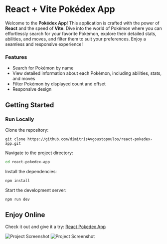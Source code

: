 # React + Vite Pokédex App

Welcome to the **Pokédex App**! This application is crafted with the power of **React** and the speed of **Vite**. Dive into the world of Pokémon where you can effortlessly search for your favorite Pokémon, explore their detailed stats, abilities, and moves, and filter them to suit your preferences. Enjoy a seamless and responsive experience!

### Features

- Search for Pokémon by name
- View detailed information about each Pokémon, including abilities, stats, and moves
- Filter Pokémon by displayed count and offset
- Responsive design

## Getting Started

### Run Locally

Clone the repository:

```b
git clone https://github.com/dimitrisAvgoustopoulos/react-pokedex-app.git
```

Navigate to the project directory:

```bash
cd react-pokedex-app
```

Install the dependencies:

```bash
npm install
```

Start the development server:

```bash
npm run dev
````

## Enjoy Online

Check it out and give it a try: [React Pokedex App](https://react-pokedex-app-seven.vercel.app/)


![Project Screenshot](pokeapp.png)
![Project Screenshot](pokeapp2.png)
